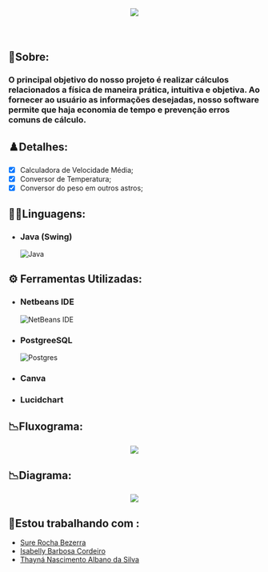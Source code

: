 <div align = "center">
<img src = "https://github.com/sophimoura/Projeto-Fisica-Programada/assets/124884847/0266bf54-a289-4b4b-9af1-1da05baf116b" />
  
</div>

<h3 align = "center">

</h3><br>

## 🔐Sobre: 
<h3>
O principal objetivo do nosso projeto é realizar cálculos relacionados a física de maneira prática, intuitiva e objetiva. Ao fornecer ao usuário as informações desejadas, nosso software permite que haja economia de tempo e prevenção erros comuns de cálculo.
</h3>

## ♟️Detalhes:
* [x] Calculadora de Velocidade Média;
* [x] Conversor de Temperatura;
* [x] Conversor do peso em outros astros;

## 👩‍💻Linguagens:

* ### Java (Swing)
  ![Java](https://img.shields.io/badge/java-%23ED8B00.svg?style=for-the-badge&logo=openjdk&logoColor=white)

## ⚙️ Ferramentas Utilizadas:

* ### Netbeans IDE
  ![NetBeans IDE](https://img.shields.io/badge/NetBeansIDE-1B6AC6.svg?style=for-the-badge&logo=apache-netbeans-ide&logoColor=white)
* ### PostgreeSQL
  ![Postgres](https://img.shields.io/badge/postgres-%23316192.svg?style=for-the-badge&logo=postgresql&logoColor=white)
* ### Canva
* ### Lucidchart

## 📉Fluxograma:

<div align = "center">
  <img src = "https://github.com/sophimoura/Projeto-Fisica-Programada/assets/124884847/27d4fbce-c13c-45db-a92a-abea40f863fe" />
</div>

## 📉Diagrama:
<div align = "center">
  <img src = "https://github.com/isabellybarbosac/ProjetoFinalJava_POO2023.1/assets/125043792/1d14e7bf-a0d6-4449-b8fa-7d0bdbc711d0"
  />
</div>

## 🤝Estou trabalhando com :
* [Sure Rocha Bezerra ](https://github.com/surerocha)
* [Isabelly Barbosa Cordeiro ](https://github.com/isabellybarbosac) 
* [Thayná Nascimento Albano da Silva](https://github.com/thaynaxt)
